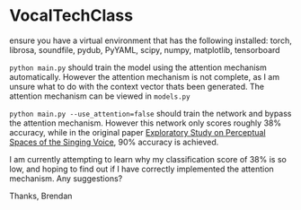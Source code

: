 # VocalTechClass

ensure you have a virtual environment that has the following installed:
torch,
librosa,
soundfile,
pydub,
PyYAML,
scipy,
numpy,
matplotlib,
tensorboard

`python main.py` should train the model using the attention mechanism automatically. However the attention mechanism is not complete, as I am unsure what to do with the context vector thats been generated.
The attention mechanism can be viewed in `models.py`

`python main.py --use_attention=false` should train the network and bypass the attention mechanism. However this network only scores roughly 38% accuracy, while in the original paper [Exploratory Study on Perceptual Spaces of the Singing Voice](https://ieeexplore-ieee-org.ezproxy.library.qmul.ac.uk/abstract/document/9054582), 90% accuracy is achieved.

I am currently attempting to learn why my classification score of 38% is so low, and hoping to find out if I have correctly implemented the attention mechanism. Any suggestions?

Thanks,
Brendan

